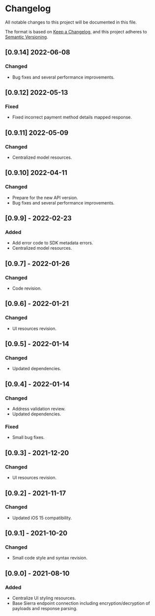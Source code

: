 # Changelog
All notable changes to this project will be documented in this file.

The format is based on [Keep a Changelog](https://keepachangelog.com/en/1.0.0/),
and this project adheres to [Semantic Versioning](https://semver.org/spec/v2.0.0.html).

## [0.9.14] 2022-06-08
### Changed
- Bug fixes and several performance improvements.

## [0.9.12] 2022-05-13
### Fixed
- Fixed incorrect payment method details mapped response.

## [0.9.11] 2022-05-09
### Changed
- Centralized model resources.

## [0.9.10] 2022-04-11
### Changed
- Prepare for the new API version.
- Bug fixes and several performance improvements.

## [0.9.9] - 2022-02-23
### Added
- Add error code to SDK metadata errors.
- Centralized model resources.

## [0.9.7] - 2022-01-26
### Changed
- Code revision.

## [0.9.6] - 2022-01-21
### Changed
- UI resources revision.

## [0.9.5] - 2022-01-14
### Changed
- Updated dependencies.

## [0.9.4] - 2022-01-14
### Changed
- Address validation review.
- Updated dependencies.
### Fixed
- Small bug fixes.

## [0.9.3] - 2021-12-20
### Changed
- UI resources revision.

## [0.9.2] - 2021-11-17
### Changed
- Updated iOS 15 compatibility.

## [0.9.1] - 2021-10-20
### Changed
- Small code style and syntax revision.

## [0.9.0] - 2021-08-10
### Added
- Centralize UI styling resources.
- Base Sierra endpoint connection including encryption/decryption of payloads and response parsing.
